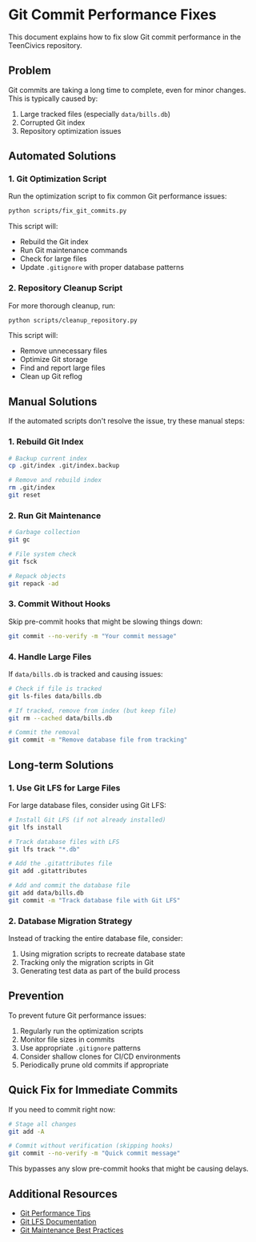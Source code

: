 # Git Commit Performance Fixes

This document explains how to fix slow Git commit performance in the TeenCivics repository.

## Problem

Git commits are taking a long time to complete, even for minor changes. This is typically caused by:

1. Large tracked files (especially `data/bills.db`)
2. Corrupted Git index
3. Repository optimization issues

## Automated Solutions

### 1. Git Optimization Script

Run the optimization script to fix common Git performance issues:

```bash
python scripts/fix_git_commits.py
```

This script will:
- Rebuild the Git index
- Run Git maintenance commands
- Check for large files
- Update `.gitignore` with proper database patterns

### 2. Repository Cleanup Script

For more thorough cleanup, run:

```bash
python scripts/cleanup_repository.py
```

This script will:
- Remove unnecessary files
- Optimize Git storage
- Find and report large files
- Clean up Git reflog

## Manual Solutions

If the automated scripts don't resolve the issue, try these manual steps:

### 1. Rebuild Git Index

```bash
# Backup current index
cp .git/index .git/index.backup

# Remove and rebuild index
rm .git/index
git reset
```

### 2. Run Git Maintenance

```bash
# Garbage collection
git gc

# File system check
git fsck

# Repack objects
git repack -ad
```

### 3. Commit Without Hooks

Skip pre-commit hooks that might be slowing things down:

```bash
git commit --no-verify -m "Your commit message"
```

### 4. Handle Large Files

If `data/bills.db` is tracked and causing issues:

```bash
# Check if file is tracked
git ls-files data/bills.db

# If tracked, remove from index (but keep file)
git rm --cached data/bills.db

# Commit the removal
git commit -m "Remove database file from tracking"
```

## Long-term Solutions

### 1. Use Git LFS for Large Files

For large database files, consider using Git LFS:

```bash
# Install Git LFS (if not already installed)
git lfs install

# Track database files with LFS
git lfs track "*.db"

# Add the .gitattributes file
git add .gitattributes

# Add and commit the database file
git add data/bills.db
git commit -m "Track database file with Git LFS"
```

### 2. Database Migration Strategy

Instead of tracking the entire database file, consider:

1. Using migration scripts to recreate database state
2. Tracking only the migration scripts in Git
3. Generating test data as part of the build process

## Prevention

To prevent future Git performance issues:

1. Regularly run the optimization scripts
2. Monitor file sizes in commits
3. Use appropriate `.gitignore` patterns
4. Consider shallow clones for CI/CD environments
5. Periodically prune old commits if appropriate

## Quick Fix for Immediate Commits

If you need to commit right now:

```bash
# Stage all changes
git add -A

# Commit without verification (skipping hooks)
git commit --no-verify -m "Quick commit message"
```

This bypasses any slow pre-commit hooks that might be causing delays.

## Additional Resources

- [Git Performance Tips](https://github.blog/2019-04-10-introducing-github-package-registry-git-large-file-storage-lfs-improvements-and-more/)
- [Git LFS Documentation](https://git-lfs.github.com/)
- [Git Maintenance Best Practices](https://git-scm.com/book/en/v2/Git-Internals-Maintenance-and-Data-Recovery)